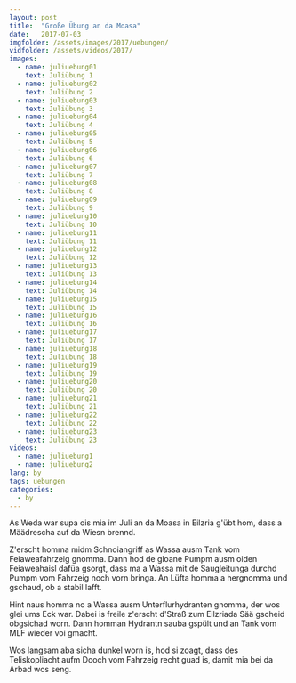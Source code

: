 ```yaml
---
layout: post
title:  "Große Übung an da Moasa"
date:   2017-07-03
imgfolder: /assets/images/2017/uebungen/
vidfolder: /assets/videos/2017/
images:
  - name: juliuebung01
    text: Juliübung 1
  - name: juliuebung02
    text: Juliübung 2
  - name: juliuebung03
    text: Juliübung 3
  - name: juliuebung04
    text: Juliübung 4
  - name: juliuebung05
    text: Juliübung 5
  - name: juliuebung06
    text: Juliübung 6
  - name: juliuebung07
    text: Juliübung 7
  - name: juliuebung08
    text: Juliübung 8
  - name: juliuebung09
    text: Juliübung 9
  - name: juliuebung10
    text: Juliübung 10
  - name: juliuebung11
    text: Juliübung 11
  - name: juliuebung12
    text: Juliübung 12
  - name: juliuebung13
    text: Juliübung 13
  - name: juliuebung14
    text: Juliübung 14
  - name: juliuebung15
    text: Juliübung 15
  - name: juliuebung16
    text: Juliübung 16
  - name: juliuebung17
    text: Juliübung 17
  - name: juliuebung18
    text: Juliübung 18
  - name: juliuebung19
    text: Juliübung 19
  - name: juliuebung20
    text: Juliübung 20
  - name: juliuebung21
    text: Juliübung 21
  - name: juliuebung22
    text: Juliübung 22
  - name: juliuebung23
    text: Juliübung 23
videos:
  - name: juliuebung1
  - name: juliuebung2
lang: by
tags: uebungen
categories:
  - by
---
```

As Weda war supa ois mia im Juli an da Moasa in Eilzria g'übt hom, dass a Määdrescha auf da Wiesn brennd.

Z'erscht homma midm Schnoiangriff as Wassa ausm Tank vom Feiaweafahrzeig gnomma. Dann hod de gloane Pumpm ausm oiden Feiaweahaisl dafüa gsorgt, dass ma a Wassa mit de Saugleitunga durchd Pumpm vom Fahrzeig noch vorn bringa. An Lüfta homma a hergnomma und gschaud, ob a stabil lafft.

Hint naus homma no a Wassa ausm Unterflurhydranten gnomma, der wos glei ums Eck war. Dabei is freile z'erscht d'Straß zum Eilzriada Sää gscheid obgsichad worn. Dann homman Hydrantn sauba gspült und an Tank vom MLF wieder voi gmacht.

Wos langsam aba sicha dunkel worn is, hod si zoagt, dass des Teliskopliacht aufm Dooch vom Fahrzeig recht guad is, damit mia bei da Arbad wos seng.
